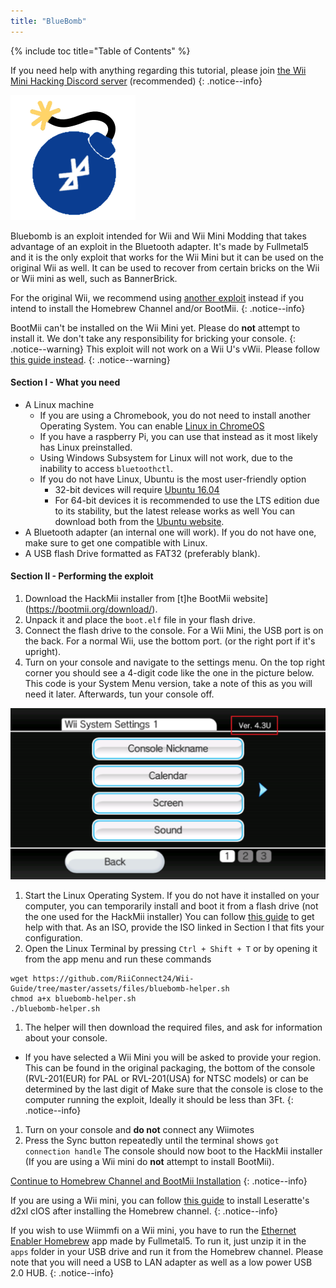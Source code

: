```yaml
---
title: "BlueBomb"
---
```


{% include toc title="Table of Contents" %}

If you need help with anything regarding this tutorial, please join [the Wii Mini Hacking Discord server](https://discord.gg/6ryxnkS) (recommended)
{: .notice--info}

![BlueBomb](/images/bluebomb.png)

Bluebomb is an exploit intended for Wii and Wii Mini Modding that takes advantage of an exploit in the Bluetooth adapter. It's made by Fullmetal5 and it is the only exploit that works for the Wii Mini but it can be used on the original Wii as well. It can be used to recover from certain bricks on the Wii or Wii mini as well, such as BannerBrick.

For the original Wii, we recommend using [another exploit](/get-started) instead if you intend to install the Homebrew Channel and/or BootMii.
{: .notice--info}

BootMii can't be installed on the Wii Mini yet. Please do **not** attempt to install it. We don't take any responsibility for bricking your console.
{: .notice--warning}
This exploit will not work on a Wii U's vWii. Please follow [this guide instead](https://wiiuguide.xyz/#/vwii/).
{: .notice--warning}

#### Section I - What you need
- A Linux machine
  - If you are using a Chromebook, you do not need to install another Operating System. You can enable [Linux in ChromeOS](https://support.google.com/chromebook/answer/9145439?hl=en)
  - If you have a raspberry Pi, you can use that instead as it most likely has Linux preinstalled.
  - Using Windows Subsystem for Linux will not work, due to the inability to access `bluetoothctl`.
  - If you do not have Linux, Ubuntu is the most user-friendly option
    - 32-bit devices will require [Ubuntu 16.04](http://releases.ubuntu.com/16.04/)
    - For 64-bit devices it is recommended to use the LTS edition due to its stability, but the latest release works as well You can download both from the [Ubuntu website](https://ubuntu.com/download/desktop).
- A Bluetooth adapter (an internal one will work). If you do not have one, make sure to get one compatible with Linux.
- A USB flash Drive formatted as FAT32 (preferably blank).


#### Section II - Performing the exploit
1. Download the HackMii installer from [t]he BootMii website](https://bootmii.org/download/).
1. Unpack it and place the `boot.elf` file in your flash drive.
1. Connect the flash drive to the console. For a Wii Mini, the USB port is on the back. For a normal Wii, use the bottom port. (or the right port if it's upright).
1. Turn on your console and navigate to the settings menu. On the top right corner you should see a 4-digit code like the one in the picture below. This code is your System Menu version, take a note of this as you will need it later. Afterwards, tun your console off.

![SystemMenuVersion](/images/Wii/SystemMenuVersion.png)

1. Start the Linux Operating System. If you do not have it installed on your computer, you can temporarily install and boot it from a flash drive (not the one used for the HackMii installer) You can follow [this guide](https://ubuntu.com/tutorials/tutorial-create-a-usb-stick-on-windows#1-overview) to get help with that. As an ISO, provide  the ISO linked in Section I that fits your configuration.
1. Open the Linux Terminal by pressing `Ctrl + Shift + T` or by opening it from the app menu and run these commands
```
wget https://github.com/RiiConnect24/Wii-Guide/tree/master/assets/files/bluebomb-helper.sh
chmod a+x bluebomb-helper.sh
./bluebomb-helper.sh
```
1. The helper will then download the required files, and ask for information about your console.
  - If you have selected a Wii Mini you will be asked to provide your region. This can be found in the original packaging, the bottom of the console (RVL-201(EUR) for PAL or RVL-201(USA) for NTSC models) or can be determined by the last digit of 
Make sure that the console is close to the computer running the exploit, Ideally it should be less than 3Ft.
{: .notice--info}

1. Turn on your console and **do not** connect any Wiimotes
1. Press the Sync button repeatedly until the terminal shows `got connection handle`
The console should now boot to the HackMii installer (If you are using a Wii mini do **not** attempt to install BootMii).

[Continue to Homebrew Channel and BootMii Installation](hbc)
{: .notice--info}

If you are using a Wii mini, you can follow [this guide](ciosmini) to install Leseratte's d2xl cIOS after installing the Homebrew channel.
{: .notice--info}

If you wish to use Wiimmfi on a Wii mini, you have to run the [Ethernet Enabler Homebrew](/assets/files/Wii_Mini_Ethernet_Enable.zip) app made by Fullmetal5. To run it, just unzip it in the `apps` folder in your USB drive and run it from the Homebrew channel. Please note that you will need a USB to LAN adapter as well as a low power USB 2.0 HUB.
{: .notice--info}

